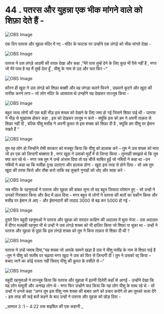 # 44 . पतरस और युहन्ना एक भीक मांगने वाले को शिफ़ा देते हैं -

![OBS Image](https://cdn.door43.org/obs/jpg/360px/obs-en-44-01.jpg)

एक दिन पतरस और युहन्ना मंदिर में गए - मंदिर के फाटक पर उन्होंने एक लंगड़े को भीक मांगते देखा -

![OBS Image](https://cdn.door43.org/obs/jpg/360px/obs-en-44-02.jpg)

पतरस ने उस लंगड़े आदमी की तरफ़ देखा और कहा ,”मेरे पास तुम्हें देने के लिए कुछ भी पैसे नहीं है , मगर जो मेरे पास है वह मैं तुम्हें देता हूँ , यीशु के नाम से उठ और चल फिर –“ 

![OBS Image](https://cdn.door43.org/obs/jpg/360px/obs-en-44-03.jpg)

फ़ौरन ही खुदा ने उस लंगड़े को शिफ़ा बख्शी और वह लंगड़ा चलने फिरने , उछलने कूदने और खुदा की  तारीफ़ करने लगा – जो लोग मंदिर के आसपास थे उनहोंने यह देखकर ताज्जुब किया -

![OBS Image](https://cdn.door43.org/obs/jpg/360px/obs-en-44-04.jpg)

बहुत जल्द लोगों की एक बड़ी भीड़ इस शख्स को देखने के लिए जमा हो गई जिसने शिफ़ा पाई थी - पतरस ने भीड़ से मुख़ातब होकर कहा , इस को देखकर ताजुब न करो - क्यूंकि इस को हम ने अपनी ताक़त से शिफ़ा नहीं दी , बल्कि यीशु मसीह ने अपनी क़ुवत से इस शख्स को शिफ़ा दी है , क्यूंकि हम यीशु पर ईमान रखते हैं “  

![OBS Image](https://cdn.door43.org/obs/jpg/360px/obs-en-44-05.jpg)

तुम वह लोग हो जिन्होंने रोमी सरकार को मजबूर किया कि यीशु को हालाक करे – तुम ने उस शख्स को मारा जो हर एक को ज़िन्दगी बख्शता है , मगर खुदा ने उसको मुर्दों में से ज़िन्दा किया - तुम्नाहीं समझते थे कि तुम क्या कर रहे थे - मगर जब तुम ने उन्हें अंजाम दिया तो वह चीजें साबित हुईं जो नबियों ने कहा था -उन नबियों ने कहा था कि मसीहा दुःख उठाएगा और हालाक होगा - खुदा इस तरह से होने दिया - सो अब तुम खुदा की तरफ फिरो और तौबा करो ताकि वह तुम्हारे गुनाहों को धोए और साफ़ करे -

![OBS Image](https://cdn.door43.org/obs/jpg/360px/obs-en-44-06.jpg)

जब मंदिर के रहनुमाओं ने पतरस और युहन्ना की बाबत   सुना तो वह बहुत ज़ियादा परेशान हुए - सो उन्हों ने उनको गिरफ़्तार किया और क़ैद में डाल दिया - मगर बहुत से लोगों ने पतरस की बातों का यकीन किया और मसीह पर ईमान ले आए - और ईमानदारों की तादाद 3000 से बढ़ कर 5000 हो गई - 

![OBS Image](https://cdn.door43.org/obs/jpg/360px/obs-en-44-07.jpg)

दुसरे दिन यहूदी रहनुमाओं ने पतरस और युहन्ना को सरदार काहिन की अदालत में बुला भेजा - उस अदालत में दीगर मज़हबी रहनुमा भी थे उन्हों ने उस लंगड़े  शख्स को भी हाज़िर किया जो शिफ़ा पा चूका था - उन्हों ने पतरस और युहन्ना से पूछा कि इस लंगड़े शख्स को तुम ने किस ताक़त से शिफ़ा दी थी ?

![OBS Image](https://cdn.door43.org/obs/jpg/360px/obs-en-44-08.jpg)

पतरस ने उन्हें जवाब दिया,”यह शख्स जो आपके सामने खड़ा है उस ने यीशु मसीह के नाम से शिफ़ा पाई है -तुम ने यीशु को सलीब पर चढ़ाया मगर खुदा ने उस को फिर से ज़िन्दगी दी ! तुम ने उसको रद्द किया – बचाए  जाने का कोई रास्ता नहीं सिवाए यीशु की क़ुवत के वसीले से –“  

![OBS Image](https://cdn.door43.org/obs/jpg/360px/obs-en-44-09.jpg)

यहूदी रहनुमाओं ने ताज्जुब किया कि पतरस और युहान्ना में इतनी दिलेरी कहाँ से आगई - उन्होंने देखा कि यह लोग मामूली और अनपढ़ लोग थे - मगर फिर उन्होंने याद किया कि यह लोग यीशु के साथ रहे थे - सो उन्हों ने उनसे कहा “अगर तुम इस यीशु नाम शख्स की बाबत आगे को प्रचार करोगे तो हम तुमको सज़ा देंगे - इस तरह की कई बातें कहने के बाद उन्हों ने पतरस और युहन्ना को छोड़ दिया -   

_आमाल 3 :1 – 4:22 तक बाइबिल की एक कहानी _